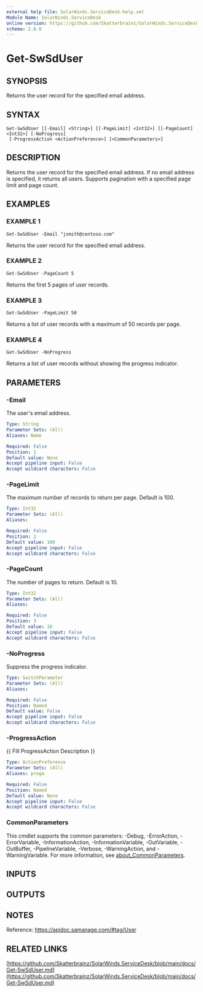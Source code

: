 ```yaml
---
external help file: SolarWinds.ServiceDesk-help.xml
Module Name: SolarWinds.ServiceDesk
online version: https://github.com/Skatterbrainz/SolarWinds.ServiceDesk/blob/main/docs/Get-SwSdUser.md
schema: 2.0.0
---
```


# Get-SwSdUser

## SYNOPSIS
Returns the user record for the specified email address.

## SYNTAX

```
Get-SwSdUser [[-Email] <String>] [[-PageLimit] <Int32>] [[-PageCount] <Int32>] [-NoProgress]
 [-ProgressAction <ActionPreference>] [<CommonParameters>]
```

## DESCRIPTION
Returns the user record for the specified email address.
If no email address is specified, it returns all users.
Supports pagination with a specified page limit and page count.

## EXAMPLES

### EXAMPLE 1
```
Get-SwSdUser -Email "jsmith@contoso.com"
```

Returns the user record for the specified email address.

### EXAMPLE 2
```
Get-SwSdUser -PageCount 5
```

Returns the first 5 pages of user records.

### EXAMPLE 3
```
Get-SwSdUser -PageLimit 50
```

Returns a list of user records with a maximum of 50 records per page.

### EXAMPLE 4
```
Get-SwSdUser -NoProgress
```

Returns a list of user records without showing the progress indicator.

## PARAMETERS

### -Email
The user's email address.

```yaml
Type: String
Parameter Sets: (All)
Aliases: Name

Required: False
Position: 1
Default value: None
Accept pipeline input: False
Accept wildcard characters: False
```

### -PageLimit
The maximum number of records to return per page.
Default is 100.

```yaml
Type: Int32
Parameter Sets: (All)
Aliases:

Required: False
Position: 2
Default value: 100
Accept pipeline input: False
Accept wildcard characters: False
```

### -PageCount
The number of pages to return.
Default is 10.

```yaml
Type: Int32
Parameter Sets: (All)
Aliases:

Required: False
Position: 3
Default value: 10
Accept pipeline input: False
Accept wildcard characters: False
```

### -NoProgress
Suppress the progress indicator.

```yaml
Type: SwitchParameter
Parameter Sets: (All)
Aliases:

Required: False
Position: Named
Default value: False
Accept pipeline input: False
Accept wildcard characters: False
```

### -ProgressAction
{{ Fill ProgressAction Description }}

```yaml
Type: ActionPreference
Parameter Sets: (All)
Aliases: proga

Required: False
Position: Named
Default value: None
Accept pipeline input: False
Accept wildcard characters: False
```

### CommonParameters
This cmdlet supports the common parameters: -Debug, -ErrorAction, -ErrorVariable, -InformationAction, -InformationVariable, -OutVariable, -OutBuffer, -PipelineVariable, -Verbose, -WarningAction, and -WarningVariable. For more information, see [about_CommonParameters](http://go.microsoft.com/fwlink/?LinkID=113216).

## INPUTS

## OUTPUTS

## NOTES
Reference: https://apidoc.samanage.com/#tag/User

## RELATED LINKS

[https://github.com/Skatterbrainz/SolarWinds.ServiceDesk/blob/main/docs/Get-SwSdUser.md](https://github.com/Skatterbrainz/SolarWinds.ServiceDesk/blob/main/docs/Get-SwSdUser.md)

